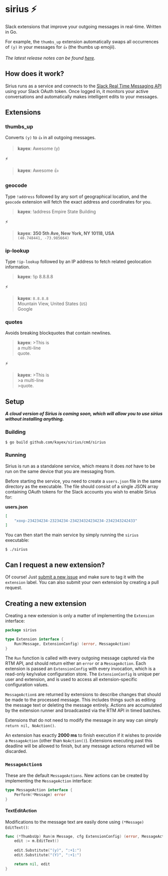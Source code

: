 # sirius ⚡
Slack extensions that improve your outgoing messages in real-time. Written in Go.

For example, the `thumbs_up` extension automatically swaps all occurrences of `(y)` in your messages for `👍` (the thumbs up emojii).

*The latest release notes can be found [here](https://github.com/kayex/sirius/releases).*

## How does it work?
Sirius runs as a service and connects to the [Slack Real Time Messaging API](https://api.slack.com/rtm) using your Slack OAuth token. Once logged in, it monitors your active conversations and automatically makes intelligent edits to your messages.

## Extensions

### thumbs_up
Converts `(y)` to `👍` in all outgoing messages.

>**kayex**: Awesome (y)

⚡

>**kayex**: Awesome 👍


### geocode
Type `!address` followed by any sort of geographical location, and the `geocode` extension will fetch the exact address and coordinates for you.

>**kayex**: !address Empire State Building

⚡

>**kayex**: **350 5th Ave, New York, NY 10118, USA**  
`(40.748441, -73.985664)`

### ip-lookup
Type `!ip-lookup` followed by an IP address to fetch related geolocation information.

>**kayex**: !ip 8.8.8.8

⚡

>**kayex**: `8.8.8.8`  
Mountain View, United States (`US`)  
Google

### quotes
Avoids breaking blockquotes that contain newlines.

>**kayex**: >This is  
           a multi-line  
	   quote.

⚡

>**kayex**: >This is  
           >a multi-line  
	   >quote.


## Setup
***A cloud version of Sirius is coming soon, which will allow you to use sirius without installing anything.***

### Building
```
$ go build github.com/kayex/sirius/cmd/sirius
```

### Running
Sirius is run as a standalone service, which means it does *not* have to be run on the same device that you are messaging from.

Before starting the service, you need to create a `users.json` file in the same directory as the executable. The file should consist of a single JSON array containing OAuth tokens for the Slack accounts you wish to enable Sirius for:

**users.json**
```json
[
	"xoxp-234234234-23234234-234234324234234-2342343242433"
]
```

You can then start the main service by simply running the `sirius` executable:
```
$ ./sirius
```

## Can I request a new extension?
Of course! Just [submit a new issue](https://github.com/kayex/sirius/issues/new) and make sure to tag it with the `extension` label. You can also submit your own extension by creating a pull request.

## Creating a new extension
Creating a new extension is only a matter of implementing the `Extension` interface:
```go
package sirius

type Extension interface {
	Run(Message, ExtensionConfig) (error, MessageAction)
}
```

The `Run` function is called with every outgoing message captured via the RTM API, and should return either an `error` or a `MessageAction`. Each extension is passed an `ExtensionConfig` with every invocation, which is a read-only key/value configuration store. The `ExtensionConfig` is unique per user and extension, and is used to access all extension-specific configuration values.

`MessageAction`s are returned by extensions to describe changes that should be made to the processed message. This includes things such as editing the message text or deleting the message entirely. Actions are accumulated by the extension runner and broadcasted via the RTM API in timed batches.

Extensions that do not need to modify the message in any way can simply `return nil, NoAction()`.

An extension has exactly **2000 ms** to finish execution if it wishes to provide a `MessageAction` (other than `NoAction()`). Extensions executing past this deadline will be allowed to finish, but any message actions returned will be discarded.

### `MessageAction`s
These are the default `MessageActions`. New actions can be created by implementing the `MessageAction` interface:
```go
type MessageAction interface {
	Perform(*Message) error
}
```

#### TextEditAction
Modifications to the message text are easily done using `(*Message) EditText()`:
```go
func (*ThumbsUp) Run(m Message, cfg ExtensionConfig) (error, MessageAction) {
	edit := m.EditText()
	
	edit.Substitute("(y)", ":+1:")
	edit.Substitute("(Y)", ":+1:")

	return nil, edit
}
```
